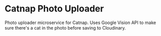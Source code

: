 # Catnap Photo Uploader

Photo uploader microservice for Catnap. Uses Google Vision API to make sure there's a cat in the photo before saving to Cloudinary.
